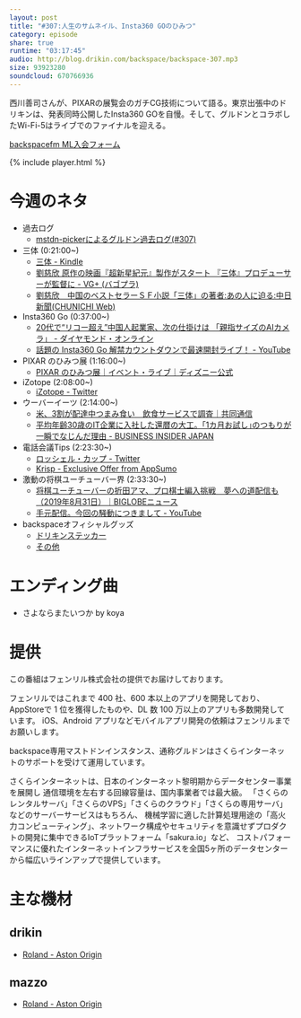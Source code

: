 ```yaml
---
layout: post
title: "#307:人生のサムネイル、Insta360 GOのひみつ"
category: episode
share: true
runtime: "03:17:45"
audio: http://blog.drikin.com/backspace/backspace-307.mp3
size: 93923280
soundcloud: 670766936
---
```


西川善司さんが、PIXARの展覧会のガチCG技術について語る。東京出張中のドリキンは、発表同時公開したInsta360 GOを自慢。そして、グルドンとコラボしたWi-Fi-5はライブでのファイナルを迎える。

[backspacefm ML入会フォーム](http://backspace.us11.list-manage.com/subscribe?u=09c933bd3997c1d16dbed156a&id=84b6529b91)

{% include player.html %}


# 今週のネタ
* 過去ログ
  * [mstdn-pickerによるグルドン過去ログ(#307)](https://rbtnn.github.io/mstdn-picker/?instance=mstdn.guru&since_id=102708612312204094&max_id=102709491808079852)
* 三体 (0:21:00~)
  * [三体 - Kindle](https://amzn.to/32mJoa8)
  * [劉慈欣 原作の映画『超新星紀元』製作がスタート 『三体』プロデューサーが監督に - VG+ (バゴプラ)](https://virtualgorillaplus.com/movie/supernova-era-in-production/)
  * [劉慈欣　中国のベストセラーＳＦ小説「三体」の著者:あの人に迫る:中日新聞(CHUNICHI Web)](https://www.chunichi.co.jp/article/feature/anohito/list/CK2019083002000262.html)
* Insta360 Go (0:37:00~)
  * [20代で“リコー超え”中国人起業家、次の仕掛けは 「親指サイズのAIカメラ」 - ダイヤモンド・オンライン](https://diamond.jp/articles/-/212951)
  * [話題の Insta360 Go 解禁カウントダウンで最速開封ライブ！ - YouTube](https://www.youtube.com/watch?v=Noales0jhok)
* PIXAR のひみつ展 (1:16:00~)
  * [PIXAR のひみつ展｜イベント・ライブ｜ディズニー公式](https://www.disney.co.jp/eventlive/sciencebehindpixar.html)
* iZotope (2:08:00~)
  * [iZotope - Twitter](https://twitter.com/iZotopeJapan/status/1165107909581246464)
* ウーバーイーツ (2:14:00~)
  * [米、3割が配達中つまみ食い　飲食サービスで調査｜共同通信](https://this.kiji.is/538960114887394401)
  * [平均年齢30歳のIT企業に入社した還暦の大工。｢1カ月お試し｣のつもりが一瞬でなじんだ理由 - BUSINESS INSIDER JAPAN](https://www.businessinsider.jp/post-197698)
* 電話会議Tips (2:23:30~)
  * [ロッシェル・カップ - Twitter](https://twitter.com/JICRochelle/status/1166136629855055872)
  * [Krisp - Exclusive Offer from AppSumo](https://appsumo.com/krisp/?clickId=y6L3GnQ5DxyJTgjwUx0Mo3w2UklSmQX9cUJ%3ARk0&irgwc=1&utm_medium=1880672&utm_campaign=Online%20Tracking%20Link&utm_source=IR)
* 激動の将棋ユーチューバー界 (2:33:30~)
  * [将棋ユーチューバーの折田アマ、プロ棋士編入挑戦　夢への道配信も（2019年8月31日）｜BIGLOBEニュース](https://news.biglobe.ne.jp/entertainment/0831/spn_190831_7143022287.html)
  * [手元配信。今回の騒動につきまして - YouTube](https://www.youtube.com/watch?v=twiv1BNLj9o&feature=youtu.be)
* backspaceオフィシャルグッズ
  * [ドリキンステッカー](https://backspace.thebase.in/)
  * [その他](https://www.zazzle.co.jp/s/backspace+%E3%82%AE%E3%83%95%E3%83%88)

# エンディング曲
* さよならまたいつか by koya

# 提供

この番組はフェンリル株式会社の提供でお届けしております。

フェンリルではこれまで 400 社、600 本以上のアプリを開発しており、AppStoreで 1 位を獲得したものや、DL 数 100 万以上のアプリも多数開発しています。
iOS、Android アプリなどモバイルアプリ開発の依頼はフェンリルまでお願いします。

backspace専用マストドンインスタンス、通称グルドンはさくらインターネットのサポートを受けて運用しています。

さくらインターネットは、日本のインターネット黎明期からデータセンター事業を展開し
通信環境を左右する回線容量は、国内事業者では最大級。
「さくらのレンタルサーバ」「さくらのVPS」「さくらのクラウド」「さくらの専用サーバ」などのサーバーサービスはもちろん、
機械学習に適した計算処理用途の「高火力コンピューティング」、ネットワーク構成やセキュリティを意識せずプロダクトの開発に集中できるIoTプラットフォーム「sakura.io」など、
コストパフォーマンスに優れたインターネットインフラサービスを全国5ヶ所のデータセンターから幅広いラインアップで提供しています。

# 主な機材

## drikin
* [Roland - Aston Origin](http://amzn.asia/1OwAZ0w)

## mazzo
* [Roland - Aston Origin](http://amzn.asia/1OwAZ0w)

